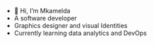 - 👋 Hi, I’m Mkamelda
- A software developer
- Graphics designer and visual Identities
- Currently learning data analytics and DevOps
<!---
Mkamelda/Mkamelda is a ✨ special ✨ repository because its `README.md` (this file) appears on your GitHub profile.
You can click the Preview link to take a look at your changes.
--->
